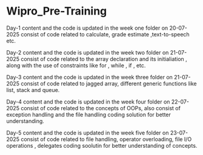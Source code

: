 # Wipro_Pre-Training

Day-1
content and the code is updated in the week one folder
on 20-07-2025
consist of code related to calculate, grade estimate ,text-to-speech etc.

Day-2
content and the code is updated in the week two folder
on 21-07-2025
consist of code related to the array declaration and its initialiation , along with the use of constraints like for , while , if , etc.

Day-3
content and the code is updated in the week three folder
on 21-07-2025
consist of code related to jagged array, different generic functions like list, stack and queue.

Day-4
content and the code is updated in the week four folder
on 22-07-2025
consist of code related to the concepts of OOPs, also consist of exception handling and the file handling coding solution for better understanding.

Day-5
content and the code is updated in the week five folder
on 23-07-2025
consist of code related to file handling, operator overloading, file I/O operations , delegates coding soolutin for better understanding of concepts.
